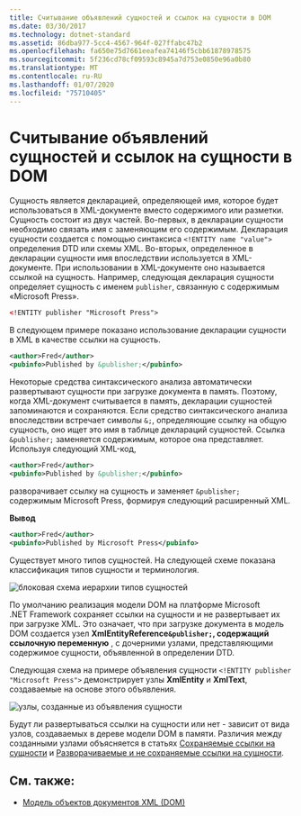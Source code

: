 ```yaml
---
title: Считывание объявлений сущностей и ссылок на сущности в DOM
ms.date: 03/30/2017
ms.technology: dotnet-standard
ms.assetid: 86dba977-5cc4-4567-964f-027ffabc47b2
ms.openlocfilehash: fa650e75d7661eeafea74146f5cbb61878978575
ms.sourcegitcommit: 5f236cd78cf09593c8945a7d753e0850e96a0b80
ms.translationtype: MT
ms.contentlocale: ru-RU
ms.lasthandoff: 01/07/2020
ms.locfileid: "75710405"
---
```

# <a name="reading-entity-declarations-and-entity-references-into-the-dom"></a>Считывание объявлений сущностей и ссылок на сущности в DOM
Сущность является декларацией, определяющей имя, которое будет использоваться в XML-документе вместо содержимого или разметки. Сущность состоит из двух частей. Во-первых, в декларации сущности необходимо связать имя с заменяющим его содержимым. Декларация сущности создается с помощью синтаксиса `<!ENTITY name "value">` определения DTD или схемы XML. Во-вторых, определенное в декларации сущности имя впоследствии используется в XML-документе. При использовании в XML-документе оно называется ссылкой на сущность. Например, следующая декларация сущности определяет сущность с именем `publisher`, связанную с содержимым «Microsoft Press».  
  
```xml  
<!ENTITY publisher "Microsoft Press">  
```  
  
 В следующем примере показано использование декларации сущности в XML в качестве ссылки на сущность.  
  
```xml  
<author>Fred</author>  
<pubinfo>Published by &publisher;</pubinfo>  
```  
  
 Некоторые средства синтаксического анализа автоматически развертывают сущности при загрузке документа в память. Поэтому, когда XML-документ считывается в память, декларации сущностей запоминаются и сохраняются. Если средство синтаксического анализа впоследствии встречает символы `&;`, определяющие ссылку на общую сущность, оно ищет это имя в таблице деклараций сущностей. Ссылка `&publisher;` заменяется содержимым, которое она представляет. Используя следующий XML-код,  
  
```xml  
<author>Fred</author>  
<pubinfo>Published by &publisher;</pubinfo>  
```  
  
 разворачивает ссылку на сущность и заменяет `&publisher;` содержимым Microsoft Press, формируя следующий расширенный XML.  
  
 **Вывод**  
  
```xml  
<author>Fred</author>  
<pubinfo>Published by Microsoft Press</pubinfo>  
```  
  
 Существует много типов сущностей. На следующей схеме показана классификация типов сущности и терминология.  
  
 ![блоковая схема иерархии типов сущностей](../../../../docs/standard/data/xml/media/entity-hierarchy.gif "Entity_hierarchy")  
  
 По умолчанию реализация модели DOM на платформе Microsoft .NET Framework сохраняет ссылки на сущности и не развертывает их при загрузке XML. Это означает, что при загрузке документа в модель DOM создается узел **XmlEntityReference`&publisher;`, содержащий ссылочную переменную** , с дочерними узлами, представляющими содержимое сущности, объявленной в определении DTD.  
  
 Следующая схема на примере объявления сущности `<!ENTITY publisher "Microsoft Press">` демонстрирует узлы **XmlEntity** и **XmlText**, создаваемые на основе этого объявления.  
  
 ![узлы, созданные из объявления сущности](../../../../docs/standard/data/xml/media/xml-entitydeclaration-node2.png "xml_entitydeclaration_node2")  
  
 Будут ли развертываться ссылки на сущности или нет - зависит от вида узлов, создаваемых в дереве модели DOM в памяти. Различия между созданными узлами объясняется в статьях [Сохраняемые ссылки на сущности](../../../../docs/standard/data/xml/entity-references-are-preserved.md) и [Разворачиваемые и не сохраняемые ссылки на сущности](../../../../docs/standard/data/xml/entity-references-are-expanded-and-not-preserved.md).  
  
## <a name="see-also"></a>См. также:

- [Модель объектов документов XML (DOM)](../../../../docs/standard/data/xml/xml-document-object-model-dom.md)

